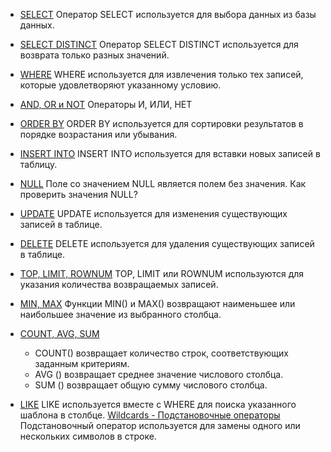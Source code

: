 * [SELECT](/SQL_SELECT.md)
Оператор SELECT используется для выбора данных из базы данных.

* [SELECT DISTINCT](/SQL_SELECT_DISTINCT.md)
Оператор SELECT DISTINCT используется для возврата только разных значений.

* [WHERE](/SQL_WHERE.md)
WHERE используется для извлечения только тех записей, которые удовлетворяют указанному условию.

* [AND, OR и NOT](/SQL_AND_OR_NOT.md)
Операторы И, ИЛИ, НЕТ

* [ORDER BY](/SQL_ORDER_BY.md)
ORDER BY используется для сортировки результатов в порядке возрастания или убывания.

* [INSERT INTO](/SQL_INSERT_INTO.md)
INSERT INTO используется для вставки новых записей в таблицу.

* [NULL](/SQL_NULL.md)
Поле со значением NULL является полем без значения. Как проверить значения NULL?

* [UPDATE](/SQL_UPDATE.md)
UPDATE используется для изменения существующих записей в таблице.

* [DELETE](/SQL_DELETE.md)
DELETE используется для удаления существующих записей в таблице.

* [TOP, LIMIT, ROWNUM](/SQL_TOP_LIMIT_ROWNUM.md)
TOP, LIMIT или ROWNUM используются для указания количества возвращаемых записей.

* [MIN, MAX](/SQL_MIN_MAX.md)
Функции MIN() и MAX() возвращают наименьшее или наибольшее значение из выбранного столбца.

* [COUNT, AVG, SUM](/SQL_COUNT_AVG_SUM.md)
	* COUNT() возвращает количество строк, соответствующих заданным критериям.
	* AVG () возвращает среднее значение числового столбца.
	* SUM () возвращает общую сумму числового столбца.

* [LIKE](/SQL_LIKE.md)
LIKE используется вместе с WHERE для поиска указанного шаблона в столбце.
[Wildcards - Подстановочные операторы](/SQL_Wildcard.md)
Подстановочный оператор используется для замены одного или нескольких символов в строке.



























